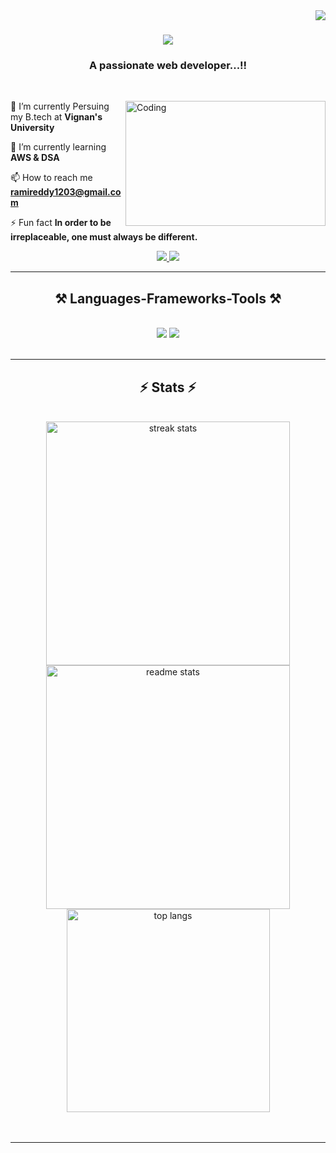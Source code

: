 <img align="right" src="https://visitor-badge.laobi.icu/badge?page_id=Nani1921.Nani1921" />

<h1 align="center">
    <img src="https://readme-typing-svg.herokuapp.com/?font=Righteous&size=35&center=true&vCenter=true&width=500&height=70&duration=4000&lines=Hi+There!+👋;+I'm+Dasaradha+Ramireddy..!!;" />
</h1>

<h3 align="center">A passionate web developer...!!</h3>

<br/>

<div align="left">
<img align="right" alt="Coding" width="320" height="200" src="https://i.pinimg.com/originals/79/9e/0d/799e0d7779f6ea6c3a89885ff60c55af.gif">
 
 🔭 I’m currently Persuing my B.tech at **Vignan's University**
 
 🌱 I’m currently learning **AWS & DSA**

 📫 How to reach me **ramireddy1203@gmail.com**

⚡ Fun fact **In order to be irreplaceable, one must always be different.**

 </div>
 
<div align="center"> 
  <a href="mailto:ramireddy1203@gmail.com">
    <img src="https://img.shields.io/badge/Gmail-333333?style=for-the-badge&logo=gmail&logoColor=red" />
</a>
    
  <a href="https://www.linkedin.com/in/dasaradha-rami-reddy/" target="_blank">
    <img src="https://img.shields.io/badge/LinkedIn-0077B5?style=for-the-badge&logo=linkedin&logoColor=white" target="_blank" />
  </a>
    <!--
  <a href="https://salesp07.github.io" target="_blank">
     <img src="https://img.shields.io/badge/Portfolio-FF5722?style=for-the-badge&logo=todoist&logoColor=white" target="_blank" /> sqlite, safari, google-chrome are other good icon options -->
  
  </a>
</div>

 <hr/>
 
<h2 align="center">⚒️ Languages-Frameworks-Tools ⚒️</h2>
<br/>
<div align="center">
    <img src="https://skillicons.dev/icons?i=html,css,vscode,github,spring" />
    <img src="https://skillicons.dev/icons?i=python,javascript,c,java,mysql," /><br>
</div>

<br/>
<hr/>





<h2 align="center">⚡ Stats ⚡</h2>
<br>
<div align="center">
  <img width=390 src="https://github-readme-streak-stats.herokuapp.com/?user=Nani1921&count_private=true&theme=react&border_radius=10" alt="streak stats"/>
  <img width=390 src="https://github-readme-stats.vercel.app/api?username=Nani1921&count_private=true&show_icons=true&theme=react&rank_icon=github&border_radius=10" alt="readme stats" />
  <br/>
 <img width=325 align="center" src="https://github-readme-stats.vercel.app/api/top-langs/?username=Nani1921&hide=html&langs_count=8&layout=compact&theme=react&border_radius=10&size_weight=0.5&count_weight=0.5&exclude_repo=github-readme-stats" alt="top langs" />

</div>
<br/><br/>
<hr/>



<br/>


<br/>
